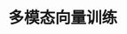 <!--
 * @Author: zhangyuanhang
 * @LastEditors: zhangyuanhang
 * @Date: 2023-01-13 16:04:38
 * @LastEditTime: 2023-01-13 16:07:23
 * @Description: 
-->
# 多模态向量训练


